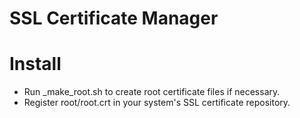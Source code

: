 SSL Certificate Manager
=======================

# Install
  * Run _make_root.sh to create root certificate files if necessary.
  * Register root/root.crt in your system's SSL certificate repository.
